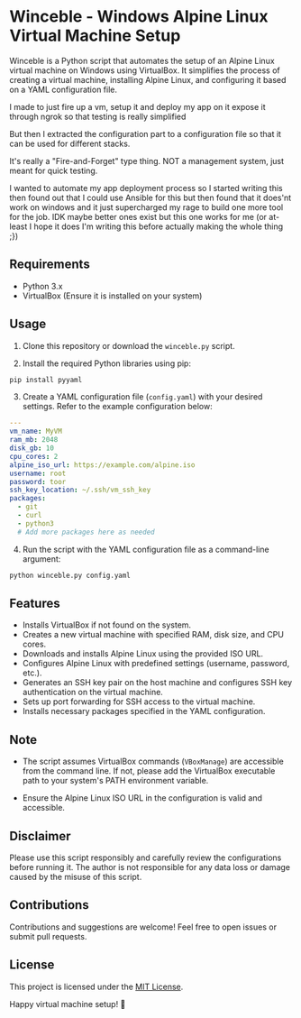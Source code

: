 # Winceble - Windows Alpine Linux Virtual Machine Setup

Winceble is a Python script that automates the setup of an Alpine Linux virtual machine on Windows using VirtualBox. It simplifies the process of creating a virtual machine, installing Alpine Linux, and configuring it based on a YAML configuration file.

I made to just fire up a vm, setup it and deploy my app on it expose it through ngrok so that testing is really simplified

But then I extracted the configuration part to a configuration file so that it can be used for different stacks.

It's really a "Fire-and-Forget" type thing. NOT a management system, just meant for quick testing.

I wanted to automate my app deployment process so I started writing this then found out that I could use Ansible for this but then found that it does'nt work on windows and it just supercharged my rage to build one more tool for the job. IDK maybe better ones exist but this one works for me (or at-least I hope it does I'm writing this before actually making the whole thing ;})

## Requirements

- Python 3.x
- VirtualBox (Ensure it is installed on your system)

## Usage

1. Clone this repository or download the `winceble.py` script.

2. Install the required Python libraries using pip:

```bash
pip install pyyaml
```

3. Create a YAML configuration file (`config.yaml`) with your desired settings. Refer to the example configuration below:

```yaml
---
vm_name: MyVM
ram_mb: 2048
disk_gb: 10
cpu_cores: 2
alpine_iso_url: https://example.com/alpine.iso
username: root
password: toor
ssh_key_location: ~/.ssh/vm_ssh_key
packages:
  - git
  - curl
  - python3
  # Add more packages here as needed
```

4. Run the script with the YAML configuration file as a command-line argument:

```bash
python winceble.py config.yaml
```

## Features

- Installs VirtualBox if not found on the system.
- Creates a new virtual machine with specified RAM, disk size, and CPU cores.
- Downloads and installs Alpine Linux using the provided ISO URL.
- Configures Alpine Linux with predefined settings (username, password, etc.).
- Generates an SSH key pair on the host machine and configures SSH key authentication on the virtual machine.
- Sets up port forwarding for SSH access to the virtual machine.
- Installs necessary packages specified in the YAML configuration.

## Note

- The script assumes VirtualBox commands (`VBoxManage`) are accessible from the command line. If not, please add the VirtualBox executable path to your system's PATH environment variable.

- Ensure the Alpine Linux ISO URL in the configuration is valid and accessible.

## Disclaimer

Please use this script responsibly and carefully review the configurations before running it. The author is not responsible for any data loss or damage caused by the misuse of this script.

## Contributions

Contributions and suggestions are welcome! Feel free to open issues or submit pull requests.

## License

This project is licensed under the [MIT License](LICENSE).

Happy virtual machine setup! 🚀